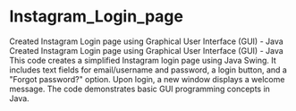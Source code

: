 # Instagram_Login_page
Created Instagram Login page using Graphical User Interface (GUI) - Java
Created Instagram Login page using Graphical User Interface (GUI) - Java This code creates a simplified Instagram login page using Java Swing. It includes text fields for email/username and password, a login button, and a "Forgot password?" option. Upon login, a new window displays a welcome message. The code demonstrates basic GUI programming concepts in Java.
